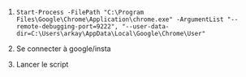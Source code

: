 1. `Start-Process -FilePath "C:\Program Files\Google\Chrome\Application\chrome.exe" -ArgumentList "--remote-debugging-port=9222", "--user-data-dir=C:\Users\arkay\AppData\Local\Google\Chrome\User"`

2. Se connecter à google/insta

3. Lancer le script
